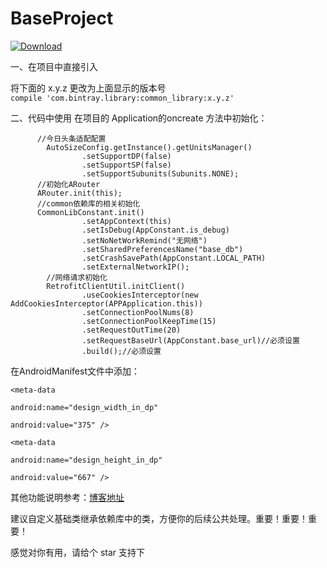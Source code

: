 # BaseProject
[ ![Download](https://api.bintray.com/packages/zhaoyingtao/maven/common_library/images/download.svg) ](https://bintray.com/zhaoyingtao/maven/common_library/_latestVersion)



一、在项目中直接引入

将下面的 x.y.z 更改为上面显示的版本号   
`
compile 'com.bintray.library:common_library:x.y.z'
`

二、代码中使用
在项目的 Application的oncreate 方法中初始化：  
```     
      //今日头条适配配置
        AutoSizeConfig.getInstance().getUnitsManager()
                .setSupportDP(false)
                .setSupportSP(false)
                .setSupportSubunits(Subunits.NONE);
      //初始化ARouter
      ARouter.init(this);
      //common依赖库的相关初始化
      CommonLibConstant.init()
                .setAppContext(this)
                .setIsDebug(AppConstant.is_debug)
                .setNoNetWorkRemind("无网络")
                .setSharedPreferencesName("base_db")
                .setCrashSavePath(AppConstant.LOCAL_PATH)
                .setExternalNetworkIP();
        //网络请求初始化
        RetrofitClientUtil.initClient()
                .useCookiesInterceptor(new AddCookiesInterceptor(APPApplication.this))
                .setConnectionPoolNums(8)
                .setConnectionPoolKeepTime(15)
                .setRequestOutTime(20)
                .setRequestBaseUrl(AppConstant.base_url)//必须设置
                .build();//必须设置

  ```
  在AndroidManifest文件中添加：
  ``` 
  <meta-data
 
android:name="design_width_in_dp"
 
android:value="375" />
 
<meta-data
 
android:name="design_height_in_dp"
 
android:value="667" />
  ``` 
  
  其他功能说明参考：[博客地址](https://blog.csdn.net/qq_31796651/article/details/87918188) 
  
  建议自定义基础类继承依赖库中的类，方便你的后续公共处理。重要！重要！重要！
  
  感觉对你有用，请给个 star 支持下
